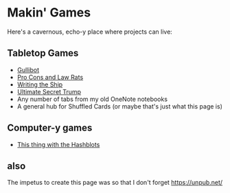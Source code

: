 # Makin' Games

Here's a cavernous, echo-y place where projects can live:

## Tabletop Games

- [Gullibot](6f1da333-f2b2-46d2-a163-84b99db838f4.md)
- [Pro Cons and Law Rats](c10f1c1c-e46a-4d84-8868-6ed4950beac9.md)
- [Writing the Ship](4a3472e4-873e-410a-98e8-5fe082da06f4.md)
- [Ultimate Secret Trump](be41a368-ece7-4e79-a3cf-dbfbb6fd4939.md)
- Any number of tabs from my old OneNote notebooks
- A general hub for Shuffled Cards (or maybe that's just what this page is)

## Computer-y games

- [This thing with the Hashblots](70c6cf0c-360c-4f59-959a-663ed81b4751.md)

## also

The impetus to create this page was so that I don't forget https://unpub.net/
